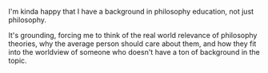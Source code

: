 I'm kinda happy that I have a background in philosophy education, not just philosophy.

It's grounding, forcing me to think of the real world relevance of philosophy theories, why the average person should care about them, and how they fit into the worldview of someone who doesn't have a ton of background in the topic.
